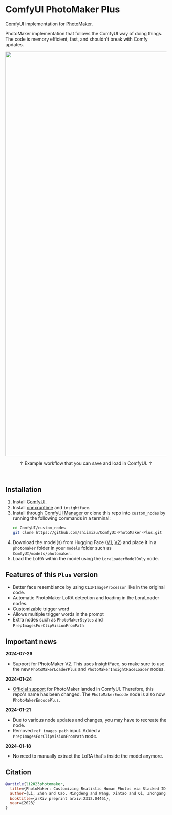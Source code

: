 # ComfyUI PhotoMaker Plus

[ComfyUI](https://github.com/comfyanonymous/ComfyUI) implementation for [PhotoMaker](https://github.com/TencentARC/PhotoMaker).

PhotoMaker implementation that follows the ComfyUI way of doing things. The code is memory efficient, fast, and shouldn't break with Comfy updates.

<div align="center">

  <img width="1261" alt="example workflow" src="https://github.com/shiimizu/ComfyUI-PhotoMaker/assets/54494639/a8320460-a8e0-46df-9780-66a70631e989">
  
  <p>↑ Example workflow that you can save and load in ComfyUI. ↑</p>
</div>

<br>

## Installation

1. Install [ComfyUI](https://github.com/comfyanonymous/ComfyUI).
2. Install [onnxruntime](https://onnxruntime.ai/docs/install/#python-installs) and `insightface`.
3. Install through [ComfyUI Manager](https://github.com/ltdrdata/ComfyUI-Manager) or clone this repo into `custom_nodes` by running the following commands in a terminal:
    ```bash
    cd ComfyUI/custom_nodes
    git clone https://github.com/shiimizu/ComfyUI-PhotoMaker-Plus.git
    ```
4. Download the model(s) from Hugging Face ([V1](https://huggingface.co/TencentARC/PhotoMaker), [V2](https://huggingface.co/TencentARC/PhotoMaker-V2)) and place it in a `photomaker` folder in your `models` folder such as `ComfyUI/models/photomaker`.
5. Load the LoRA within the model using the `LoraLoaderModelOnly` node.

## Features of this `Plus` version

* Better face resemblance by using `CLIPImageProcessor` like in the original code.
* Automatic PhotoMaker LoRA detection and loading in the LoraLoader nodes.
* Customizable trigger word
* Allows multiple trigger words in the prompt
* Extra nodes such as `PhotoMakerStyles` and `PrepImagesForClipVisionFromPath`

## Important news

**2024-07-26**
* Support for PhotoMaker V2. This uses InsightFace, so make sure to use the new `PhotoMakerLoaderPlus` and `PhotoMakerInsightFaceLoader` nodes.

**2024-01-24**
* [Official support](https://github.com/comfyanonymous/ComfyUI/commit/d1533d9c0f1dde192f738ef1b745b15f49f41e02) for PhotoMaker landed in ComfyUI. Therefore, this repo's name has been changed. The `PhotoMakerEncode` node is also now `PhotoMakerEncodePlus`.

**2024-01-21**
* Due to various node updates and changes, you may have to recreate the node.
* Removed `ref_images_path` input. Added a `PrepImagesForClipVisionFromPath` node.

**2024-01-18**
* No need to manually extract the LoRA that's inside the model anymore.

## Citation
```bibtex
@article{li2023photomaker,
  title={PhotoMaker: Customizing Realistic Human Photos via Stacked ID Embedding},
  author={Li, Zhen and Cao, Mingdeng and Wang, Xintao and Qi, Zhongang and Cheng, Ming-Ming and Shan, Ying},
  booktitle={arXiv preprint arxiv:2312.04461},
  year={2023}
}
```
